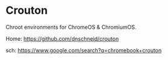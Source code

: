 # Crouton
Chroot environments for ChromeOS & ChromiumOS.

Home: https://github.com/dnschneid/crouton

sch: https://www.google.com/search?q=chromebook+crouton

